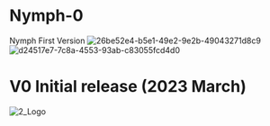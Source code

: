 # Nymph-0
 Nymph First Version
 ![26be52e4-b5e1-49e2-9e2b-49043271d8c9](https://user-images.githubusercontent.com/101132863/229178656-6289ef6e-42ec-4f42-aa44-6f13b659569b.png)
![d24517e7-7c8a-4553-93ab-c83055fcd4d0](https://user-images.githubusercontent.com/101132863/229179587-d117412a-cc77-4388-8879-26e9ff45d1e8.png)
# V0 Initial release (2023 March)
![2_Logo](https://user-images.githubusercontent.com/101132863/229183845-0fb5b1e4-07fc-4d84-94d3-3fa999fa6689.png)
